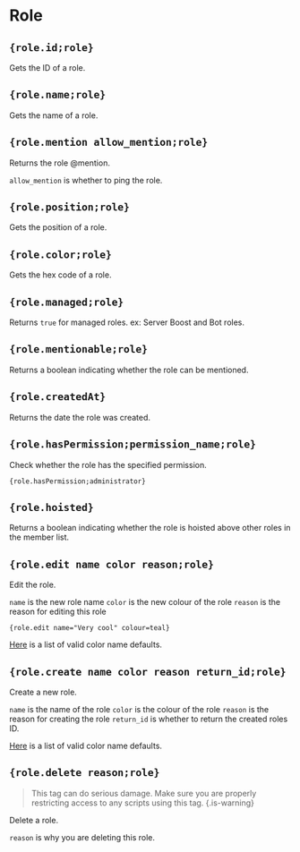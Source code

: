 # Role

## `{role.id;role}`

Gets the ID of a role.

## `{role.name;role}`

Gets the name of a role.

## `{role.mention allow_mention;role}`

Returns the role @mention.

`allow_mention` is whether to ping the role.

## `{role.position;role}`

Gets the position of a role.

## `{role.color;role}`

Gets the hex code of a role.

## `{role.managed;role}`

Returns `true` for managed roles. ex: Server Boost and Bot roles.

## `{role.mentionable;role}`

Returns a boolean indicating whether the role can be mentioned.

## `{role.createdAt}`

Returns the date the role was created.

## `{role.hasPermission;permission_name;role}`

Check whether the role has the specified permission.

`{role.hasPermission;administrator}`

## `{role.hoisted}`

Returns a boolean indicating whether the role is hoisted above other roles in the member list.

## `{role.edit name color reason;role}`

Edit the role.

`name` is the new role name
`color` is the new colour of the role
`reason` is the reason for editing this role

```
{role.edit name="Very cool" colour=teal}
```

[Here](https://micro.sylo.digital/p/cKM30n) is a list of valid color name defaults.

## `{role.create name color reason return_id;role}`

Create a new role.

`name` is the name of the role
`color` is the colour of the role
`reason` is the reason for creating the role
`return_id` is whether to return the created roles ID.

[Here](https://micro.sylo.digital/p/cKM30n) is a list of valid color name defaults.

## `{role.delete reason;role}`

> This tag can do serious damage. Make sure you are properly restricting access to any scripts using this tag. {.is-warning}

Delete a role.

`reason` is why you are deleting this role.
